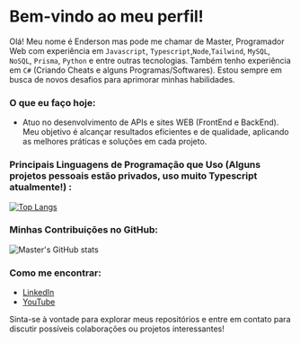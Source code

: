 # Bem-vindo ao meu perfil!


Olá! Meu nome é Enderson mas pode me chamar de Master, Programador Web com experiência em `Javascript`, `Typescript`,`Node`,`Tailwind`, `MySQL`, `NoSQL`, `Prisma`, `Python` e entre outras tecnologias.
Também tenho experiência em `C#` (Criando Cheats e alguns Programas/Softwares).
Estou sempre em busca de novos desafios para aprimorar minhas habilidades.

### O que eu faço hoje:
- Atuo no desenvolvimento de APIs e sites WEB (FrontEnd e BackEnd). Meu objetivo é alcançar resultados eficientes e de qualidade, aplicando as melhores práticas e soluções em cada projeto.


### Principais Linguagens de Programação que Uso (Alguns projetos pessoais estão privados, uso muito Typescript atualmente!) :

[![Top Langs](https://github-readme-stats.vercel.app/api/top-langs/?username=MasterKKJJ&layout=donut)](https://github.com/anuraghazra/github-readme-stats)

### Minhas Contribuições no GitHub:

![Master's GitHub stats](https://github-readme-stats.vercel.app/api?username=MasterKKJJ&show_icons=true&theme=slateorange)

### Como me encontrar:

- [LinkedIn](https://www.linkedin.com/in/enderson-alves-6999262bb/)
- [YouTube](https://www.youtube.com/@MasterKKJJ)

Sinta-se à vontade para explorar meus repositórios e entre em contato para discutir possíveis colaborações ou projetos interessantes!
